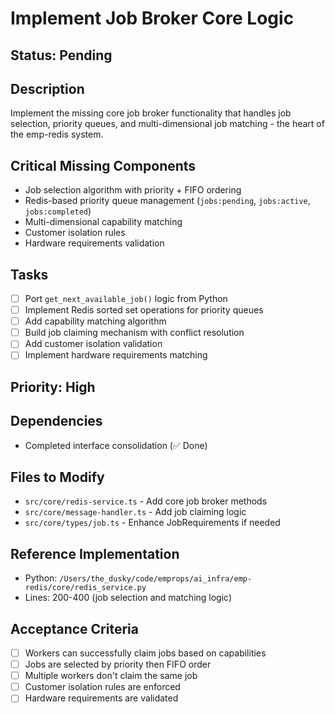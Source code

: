 # Implement Job Broker Core Logic

## Status: Pending

## Description
Implement the missing core job broker functionality that handles job selection, priority queues, and multi-dimensional job matching - the heart of the emp-redis system.

## Critical Missing Components
- Job selection algorithm with priority + FIFO ordering
- Redis-based priority queue management (`jobs:pending`, `jobs:active`, `jobs:completed`)
- Multi-dimensional capability matching
- Customer isolation rules
- Hardware requirements validation

## Tasks
- [ ] Port `get_next_available_job()` logic from Python
- [ ] Implement Redis sorted set operations for priority queues
- [ ] Add capability matching algorithm
- [ ] Build job claiming mechanism with conflict resolution
- [ ] Add customer isolation validation
- [ ] Implement hardware requirements matching

## Priority: High

## Dependencies
- Completed interface consolidation (✅ Done)

## Files to Modify
- `src/core/redis-service.ts` - Add core job broker methods
- `src/core/message-handler.ts` - Add job claiming logic
- `src/core/types/job.ts` - Enhance JobRequirements if needed

## Reference Implementation
- Python: `/Users/the_dusky/code/emprops/ai_infra/emp-redis/core/redis_service.py`
- Lines: 200-400 (job selection and matching logic)

## Acceptance Criteria
- [ ] Workers can successfully claim jobs based on capabilities
- [ ] Jobs are selected by priority then FIFO order
- [ ] Multiple workers don't claim the same job
- [ ] Customer isolation rules are enforced
- [ ] Hardware requirements are validated